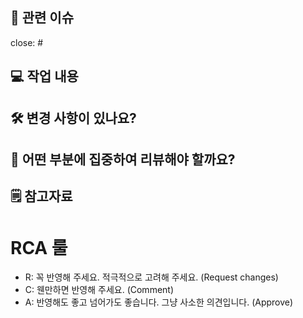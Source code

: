 ## 📌 관련 이슈
close: #

## 💻 작업 내용


## 🛠️ 변경 사항이 있나요?


## 🤔 어떤 부분에 집중하여 리뷰해야 할까요?


## 🗒️ 참고자료



# RCA 룰
- R: 꼭 반영해 주세요. 적극적으로 고려해 주세요. (Request changes)
- C: 웬만하면 반영해 주세요. (Comment)
- A: 반영해도 좋고 넘어가도 좋습니다. 그냥 사소한 의견입니다. (Approve)
